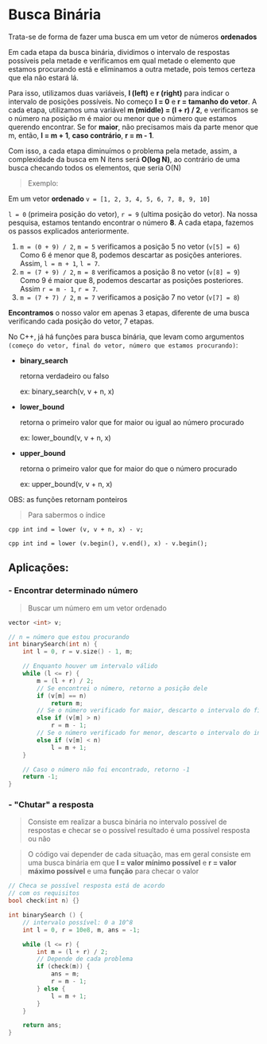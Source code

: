 # Busca Binária

Trata-se de forma de fazer uma busca em um vetor de números **ordenados**

Em cada etapa da busca binária, dividimos o intervalo de respostas possíveis pela metade e verificamos em qual metade o elemento que estamos procurando está e eliminamos a outra metade, pois temos certeza que ela não estará lá.

Para isso, utilizamos duas variáveis, **l (left)** e **r (right)** para indicar o intervalo de posições possíveis. No começo **l = 0** e **r = tamanho do vetor**. A cada etapa, utilizamos uma variável **m (middle) = (l + r) / 2**, e verificamos se o número na posição m é maior ou menor que o número que estamos querendo encontrar. Se for **maior**, não precisamos mais da parte menor que m, então, **l = m + 1**, **caso contrário**, **r = m - 1**.

Com isso, a cada etapa diminuímos o problema pela metade, assim, a complexidade da busca em N itens será **O(log N)**, ao contrário de uma busca checando todos os elementos, que seria O(N)

> Exemplo:

Em um vetor **ordenado** ```v = [1, 2, 3, 4, 5, 6, 7, 8, 9, 10]```

```l = 0``` (primeira posição do vetor), ```r = 9``` (ultima posição do vetor).
Na nossa pesquisa, estamos tentando encontrar o número **8**.
A cada etapa, fazemos os passos explicados anteriormente.

1) ```m = (0 + 9) / 2```, ```m = 5```
verificamos a posição 5 no vetor (```v[5] = 6```)
Como 6 é menor que 8, podemos descartar as posições anteriores. Assim, ```l = m + 1```, ```l = 7```.
2) ```m = (7 + 9) / 2```, ```m = 8```
verificamos a posição 8 no vetor (```v[8] = 9```)
Como 9 é maior que 8, podemos descartar as posições posteriores. Assim ```r = m - 1```, ```r = 7```.
3) ```m = (7 + 7) / 2```, ```m = 7```
verificamos a posição 7 no vetor (```v[7] = 8```)

**Encontramos** o nosso valor em apenas 3 etapas, diferente de uma busca verificando cada posição do vetor, 7 etapas.

No C++, já há funções para busca binária, que levam como argumentos ```(começo do vetor, final do vetor, número que estamos procurando)```:
- **binary_search** 

    retorna verdadeiro ou falso

    ex: binary_search(v, v + n, x)
- **lower_bound** 

    retorna o primeiro valor que for maior ou igual ao número procurado

    ex: lower_bound(v, v + n, x)
- **upper_bound** 

    retorna o primeiro valor que for maior do que o número procurado

    ex: upper_bound(v, v + n, x)

OBS: as funções retornam ponteiros

> Para sabermos o índice

```cpp int ind = lower (v, v + n, x) - v;```


```cpp int ind = lower (v.begin(), v.end(), x) - v.begin();```

## Aplicações:

### -  Encontrar determinado número
> Buscar um número em um vetor ordenado
```cpp
vector <int> v;

// n = número que estou procurando
int binarySearch(int n) {
    int l = 0, r = v.size() - 1, m;

    // Enquanto houver um intervalo válido
    while (l <= r) {
        m = (l + r) / 2;
        // Se encontrei o número, retorno a posição dele
        if (v[m] == n)
            return m;
        // Se o número verificado for maior, descarto o intervalo do final
        else if (v[m] > n)
            r = m - 1;
        // Se o número verificado for menor, descarto o intervalo do inicio
        else if (v[m] < n) 
            l = m + 1;
    } 

    // Caso o número não foi encontrado, retorno -1
    return -1;
}
```
### -  "Chutar" a resposta
> Consiste em realizar a busca binária no intervalo possível de respostas e checar se o possível resultado é uma possível resposta ou não

> O código vai depender de cada situação, mas em geral consiste em uma busca binária em que **l = valor mínimo possível** e **r = valor máximo possível** e uma **função** para checar o valor

```cpp
// Checa se possível resposta está de acordo 
// com os requisitos
bool check(int n) {}

int binarySearch () {
    // intervalo possível: 0 a 10^8
    int l = 0, r = 10e8, m, ans = -1;

    while (l <= r) {
        int m = (l + r) / 2;
        // Depende de cada problema
        if (check(m)) {
            ans = m;
            r = m - 1;
        } else {
            l = m + 1;
        }
    } 

    return ans;
}
```


